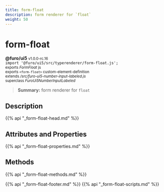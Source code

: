```yaml
---
title: form-float
description: form renderer for `float`
weight: 50
---
```


# form-float
**@furo/ui5** <small>v1.0.0-rc.16</small>
<br>`import '@furo/ui5/src/typerenderer/form-float.js';`<small>
<br>exports *FormFloat* js
<br>exports `<form-float>` custom-element-definition
<br>extends */src/furo-ui5-number-input-labeled.js*
<br>superclass *FuroUi5NumberInputLabeled*</small>

> **Summary:** form renderer for `float`

## Description



{{% api "_form-float-head.md" %}}

## Attributes and Properties
{{% api "_form-float-properties.md" %}}



## Methods
{{% api "_form-float-methods.md" %}}





{{% api "_form-float-footer.md" %}}
{{% api "_form-float-scripts.md" %}}
